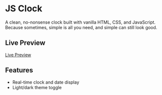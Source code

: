 # JS Clock  

A clean, no-nonsense clock built with vanilla HTML, CSS, and JavaScript.  
Because sometimes, simple is all you need, and simple can still look good.

## Live Preview
<a href="https://dee-diaz.github.io/js-clock/)">Live Preview</a>

## Features  
- Real-time clock and date display
- Light/dark theme toggle
